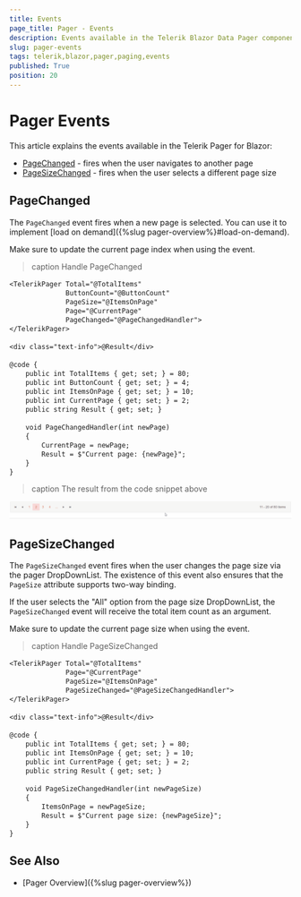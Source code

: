 ```yaml
---
title: Events
page_title: Pager - Events
description: Events available in the Telerik Blazor Data Pager component.
slug: pager-events
tags: telerik,blazor,pager,paging,events
published: True
position: 20
---
```


# Pager Events

This article explains the events available in the Telerik Pager for Blazor:

* [PageChanged](#pagechanged) - fires when the user navigates to another page
* [PageSizeChanged](#pagesizechanged) - fires when the user selects a different page size

## PageChanged

The `PageChanged` event fires when a new page is selected. You can use it to implement [load on demand]({%slug pager-overview%}#load-on-demand).

Make sure to update the current page index when using the event.

>caption Handle PageChanged

````RAZOR
<TelerikPager Total="@TotalItems"
              ButtonCount="@ButtonCount"
              PageSize="@ItemsOnPage"
              Page="@CurrentPage"
              PageChanged="@PageChangedHandler">
</TelerikPager>

<div class="text-info">@Result</div>

@code {
    public int TotalItems { get; set; } = 80;
    public int ButtonCount { get; set; } = 4;
    public int ItemsOnPage { get; set; } = 10;
    public int CurrentPage { get; set; } = 2;
    public string Result { get; set; }

    void PageChangedHandler(int newPage)
    {
        CurrentPage = newPage;
        Result = $"Current page: {newPage}";
    }
}
````
>caption The result from the code snippet above

![config of the pager with one-way binding](images/pager-data-binding.gif)

## PageSizeChanged

The `PageSizeChanged` event fires when the user changes the page size via the pager DropDownList. The existence of this event also ensures that the `PageSize` attribute supports two-way binding.

If the user selects the "All" option from the page size DropDownList, the `PageSizeChanged` event will receive the total item count as an argument.

Make sure to update the current page size when using the event.

>caption Handle PageSizeChanged

````RAZOR
<TelerikPager Total="@TotalItems"
              Page="@CurrentPage"
              PageSize="@ItemsOnPage"              
              PageSizeChanged="@PageSizeChangedHandler">
</TelerikPager>

<div class="text-info">@Result</div>

@code {
    public int TotalItems { get; set; } = 80;
    public int ItemsOnPage { get; set; } = 10;
    public int CurrentPage { get; set; } = 2;
    public string Result { get; set; }

    void PageSizeChangedHandler(int newPageSize)
    {
        ItemsOnPage = newPageSize;
        Result = $"Current page size: {newPageSize}";
    }
}
````

## See Also

* [Pager Overview]({%slug pager-overview%})
